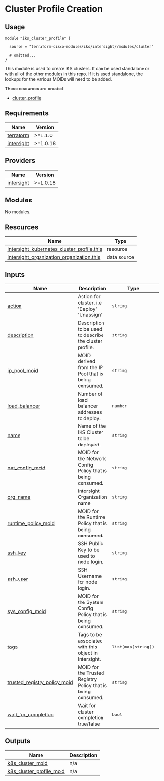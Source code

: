 # Cluster Profile Creation

## Usage

```hcl
module "iks_cluster_profile" {

  source = "terraform-cisco-modules/iks/intersight//modules/cluster"

  # omitted...
}
```

This module is used to create IKS clusters.  It can be used standalone or with all of the other modules in this repo.  If it is used standalone, the lookups for the various MOIDs will need to be added.


These resources are created

* [cluster_profile](https://registry.terraform.io/providers/CiscoDevNet/intersight/latest/docs/resources/kubernetes_cluster_profile)

<!-- BEGINNING OF PRE-COMMIT-TERRAFORM DOCS HOOK -->
## Requirements

| Name | Version |
|------|---------|
| <a name="requirement_terraform"></a> [terraform](#requirement\_terraform) | >=1.1.0 |
| <a name="requirement_intersight"></a> [intersight](#requirement\_intersight) | >=1.0.18 |

## Providers

| Name | Version |
|------|---------|
| <a name="provider_intersight"></a> [intersight](#provider\_intersight) | >=1.0.18 |

## Modules

No modules.

## Resources

| Name | Type |
|------|------|
| [intersight_kubernetes_cluster_profile.this](https://registry.terraform.io/providers/CiscoDevNet/intersight/latest/docs/resources/kubernetes_cluster_profile) | resource |
| [intersight_organization_organization.this](https://registry.terraform.io/providers/CiscoDevNet/intersight/latest/docs/data-sources/organization_organization) | data source |

## Inputs

| Name | Description | Type | Default | Required |
|------|-------------|------|---------|:--------:|
| <a name="input_action"></a> [action](#input\_action) | Action for cluster. i.e 'Deploy' 'Unassign' | `string` | `"Unassign"` | no |
| <a name="input_description"></a> [description](#input\_description) | Description to be used to describe the cluster profile. | `string` | `""` | no |
| <a name="input_ip_pool_moid"></a> [ip\_pool\_moid](#input\_ip\_pool\_moid) | MOID derived from the IP Pool that is being consumed. | `string` | n/a | yes |
| <a name="input_load_balancer"></a> [load\_balancer](#input\_load\_balancer) | Number of load balancer addresses to deploy. | `number` | n/a | yes |
| <a name="input_name"></a> [name](#input\_name) | Name of the IKS Cluster to be deployed. | `string` | n/a | yes |
| <a name="input_net_config_moid"></a> [net\_config\_moid](#input\_net\_config\_moid) | MOID for the Network Config Policy that is being consumed. | `string` | n/a | yes |
| <a name="input_org_name"></a> [org\_name](#input\_org\_name) | Intersight Organization name | `string` | n/a | yes |
| <a name="input_runtime_policy_moid"></a> [runtime\_policy\_moid](#input\_runtime\_policy\_moid) | MOID for the Runtime Policy that is being consumed. | `string` | `""` | no |
| <a name="input_ssh_key"></a> [ssh\_key](#input\_ssh\_key) | SSH Public Key to be used to node login. | `string` | n/a | yes |
| <a name="input_ssh_user"></a> [ssh\_user](#input\_ssh\_user) | SSH Username for node login. | `string` | n/a | yes |
| <a name="input_sys_config_moid"></a> [sys\_config\_moid](#input\_sys\_config\_moid) | MOID for the System Config Policy that is being consumed. | `string` | n/a | yes |
| <a name="input_tags"></a> [tags](#input\_tags) | Tags to be associated with this object in Intersight. | `list(map(string))` | `[]` | no |
| <a name="input_trusted_registry_policy_moid"></a> [trusted\_registry\_policy\_moid](#input\_trusted\_registry\_policy\_moid) | MOID for the Trusted Registry Policy that is being consumed. | `string` | `""` | no |
| <a name="input_wait_for_completion"></a> [wait\_for\_completion](#input\_wait\_for\_completion) | Wait for cluster completion true/false | `bool` | `false` | no |

## Outputs

| Name | Description |
|------|-------------|
| <a name="output_k8s_cluster_moid"></a> [k8s\_cluster\_moid](#output\_k8s\_cluster\_moid) | n/a |
| <a name="output_k8s_cluster_profile_moid"></a> [k8s\_cluster\_profile\_moid](#output\_k8s\_cluster\_profile\_moid) | n/a |
<!-- END OF PRE-COMMIT-TERRAFORM DOCS HOOK -->